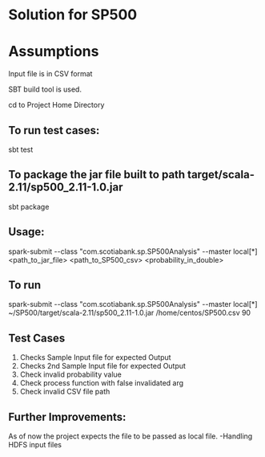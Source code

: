 # Solution for SP500

# Assumptions
Input file is in CSV format

SBT build tool is used.

cd to Project Home Directory
## To run test cases:
sbt test

## To package the jar file built to path target/scala-2.11/sp500_2.11-1.0.jar
sbt package

## Usage:
spark-submit  --class "com.scotiabank.sp.SP500Analysis" --master local[*] <path_to_jar_file>  <path_to_SP500_csv> <probability_in_double>

## To run
spark-submit --class "com.scotiabank.sp.SP500Analysis" --master local[*] ~/SP500/target/scala-2.11/sp500_2.11-1.0.jar  /home/centos/SP500.csv 90

## Test Cases
1. Checks Sample Input file for expected Output
2. Checks 2nd Sample Input file for expected Output
3. Check invalid probability value
4. Check process function with false invalidated arg
5. Check invalid CSV file path

## Further Improvements:
As of now the project expects the file to be passed as local file.
-Handling HDFS input files

